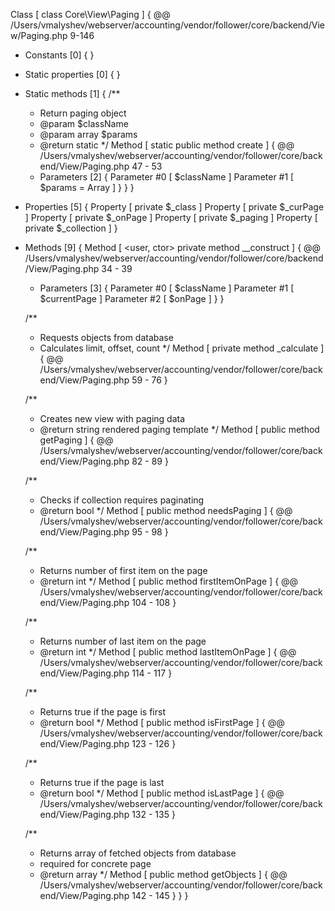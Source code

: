 Class [ <user> class Core\View\Paging ] {
  @@ /Users/vmalyshev/webserver/accounting/vendor/follower/core/backend/View/Paging.php 9-146

  - Constants [0] {
  }

  - Static properties [0] {
  }

  - Static methods [1] {
    /**
	 * Return paging object
	 * @param $className
	 * @param array $params
	 * @return static
	 */
    Method [ <user> static public method create ] {
      @@ /Users/vmalyshev/webserver/accounting/vendor/follower/core/backend/View/Paging.php 47 - 53

      - Parameters [2] {
        Parameter #0 [ <required> $className ]
        Parameter #1 [ <optional> $params = Array ]
      }
    }
  }

  - Properties [5] {
    Property [ <default> private $_class ]
    Property [ <default> private $_curPage ]
    Property [ <default> private $_onPage ]
    Property [ <default> private $_paging ]
    Property [ <default> private $_collection ]
  }

  - Methods [9] {
    Method [ <user, ctor> private method __construct ] {
      @@ /Users/vmalyshev/webserver/accounting/vendor/follower/core/backend/View/Paging.php 34 - 39

      - Parameters [3] {
        Parameter #0 [ <required> $className ]
        Parameter #1 [ <required> $currentPage ]
        Parameter #2 [ <required> $onPage ]
      }
    }

    /**
	 * Requests objects from database
	 * Calculates limit, offset, count
	 */
    Method [ <user> private method _calculate ] {
      @@ /Users/vmalyshev/webserver/accounting/vendor/follower/core/backend/View/Paging.php 59 - 76
    }

    /**
	 * Creates new view with paging data
	 * @return string rendered paging template
	 */
    Method [ <user> public method getPaging ] {
      @@ /Users/vmalyshev/webserver/accounting/vendor/follower/core/backend/View/Paging.php 82 - 89
    }

    /**
	 * Checks if collection requires paginating
	 * @return bool
	 */
    Method [ <user> public method needsPaging ] {
      @@ /Users/vmalyshev/webserver/accounting/vendor/follower/core/backend/View/Paging.php 95 - 98
    }

    /**
	 * Returns number of first item on the page
	 * @return int
	 */
    Method [ <user> public method firstItemOnPage ] {
      @@ /Users/vmalyshev/webserver/accounting/vendor/follower/core/backend/View/Paging.php 104 - 108
    }

    /**
	 * Returns number of last item on the page
	 * @return int
	 */
    Method [ <user> public method lastItemOnPage ] {
      @@ /Users/vmalyshev/webserver/accounting/vendor/follower/core/backend/View/Paging.php 114 - 117
    }

    /**
	 * Returns true if the page is first
	 * @return bool
	 */
    Method [ <user> public method isFirstPage ] {
      @@ /Users/vmalyshev/webserver/accounting/vendor/follower/core/backend/View/Paging.php 123 - 126
    }

    /**
	 * Returns true if the page is last
	 * @return bool
	 */
    Method [ <user> public method isLastPage ] {
      @@ /Users/vmalyshev/webserver/accounting/vendor/follower/core/backend/View/Paging.php 132 - 135
    }

    /**
	 * Returns array of fetched objects from database
	 * required for concrete page
	 * @return array
	 */
    Method [ <user> public method getObjects ] {
      @@ /Users/vmalyshev/webserver/accounting/vendor/follower/core/backend/View/Paging.php 142 - 145
    }
  }
}
